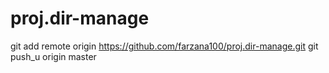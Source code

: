 # proj.dir-manage
git add remote origin https://github.com/farzana100/proj.dir-manage.git
git push_u origin master
